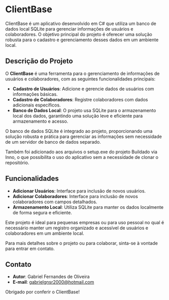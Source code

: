 # ClientBase

ClientBase é um aplicativo desenvolvido em C# que utiliza um banco de dados local SQLite para gerenciar informações de usuários e colaboradores. O objetivo principal do projeto é oferecer uma solução robusta para o cadastro e gerenciamento desses dados em um ambiente local.

## Descrição do Projeto

O **ClientBase** é uma ferramenta para o gerenciamento de informações de usuários e colaboradores, com as seguintes funcionalidades principais:

- **Cadastro de Usuários**: Adicione e gerencie dados de usuários com informações básicas.
- **Cadastro de Colaboradores**: Registre colaboradores com dados adicionais específicos.
- **Banco de Dados Local**: O projeto usa SQLite para o armazenamento local dos dados, garantindo uma solução leve e eficiente para armazenamento e acesso.

O banco de dados SQLite é integrado ao projeto, proporcionando uma solução robusta e prática para gerenciar as informações sem necessidade de um servidor de banco de dados separado.

Também foi adicionado aos arquivos o setup.exe do projeto Buildado via Inno, o que possibilita o uso do aplicativo sem a necessidade de clonar o repositório.

## Funcionalidades

- **Adicionar Usuários**: Interface para inclusão de novos usuários.
- **Adicionar Colaboradores**: Interface para inclusão de novos colaboradores com campos detalhados.
- **Armazenamento Local**: Utiliza SQLite para manter os dados localmente de forma segura e eficiente.

Este projeto é ideal para pequenas empresas ou para uso pessoal no qual é necessário manter um registro organizado e acessível de usuários e colaboradores em um ambiente local.

Para mais detalhes sobre o projeto ou para colaborar, sinta-se à vontade para entrar em contato.

## Contato

- **Autor**: Gabriel Fernandes de Oliveira
- **E-mail**: gabrielgnsr2000@hotmail.com

Obrigado por conferir o ClientBase!

